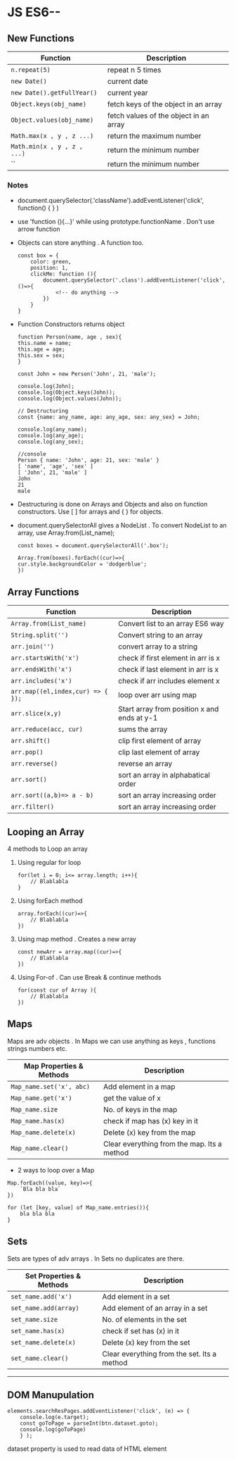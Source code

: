 JS ES6--
============


## New Functions

| Function | Description |
| ------- | ----------- |
| `n.repeat(5)` |repeat n 5 times|
| `new Date()` |current date|
| `new Date().getFullYear()` |current year|
| `Object.keys(obj_name)` |fetch keys of the object in an array|
| `Object.values(obj_name)` |fetch values of the object in an array|
| `Math.max(x , y , z ...)` |return the maximum number|
| `Math.min(x , y , z , ...)` |return the minimum number|
| `` |return the minimum number|

### Notes
* document.querySelector(.'className').addEventListener('click', function() { } )
* use 'function (){...}' while using prototype.functionName . Don't use arrow function
* Objects can store anything . A function too.
    ```
    const box = {
        color: green,
        position: 1,
        clickMe: function (){
            document.querySelector('.class').addEventListener('click', ()=>{
                <!-- do anything -->
            })
        }
    }
    ```

* Function Constructors returns object
    ```
    function Person(name, age , sex){
    this.name = name;
    this.age = age;
    this.sex = sex;
    }

    const John = new Person('John', 21, 'male');

    console.log(John);
    console.log(Object.keys(John));
    console.log(Object.values(John));

    // Destructuring
    const {name: any_name, age: any_age, sex: any_sex} = John;

    console.log(any_name);
    console.log(any_age);
    console.log(any_sex);
    ```
    ```
    //console
    Person { name: 'John', age: 21, sex: 'male' }
    [ 'name', 'age', 'sex' ]
    [ 'John', 21, 'male' ]
    John
    21
    male
    ```
* Destructuring is done on Arrays and Objects and also on function constructors. Use [ ] for arrays and { } for objects.
* document.querySelectorAll gives a NodeList . To convert NodeList to an array, use Array.from(List_name);
    ```
    const boxes = document.querySelectorAll('.box');

    Array.from(boxes).forEach((cur)=>{
    cur.style.backgroundColor = 'dodgerblue';
    })
    ```


## Array Functions

| Function | Description |
| ------- | ----------- |
| `Array.from(List_name)` |Convert list to an array ES6 way|
| `String.split('')` |Convert string to an array|
| `arr.join('')` |convert array to a string|
| `arr.startsWith('x')` |check if first element in arr is x|
| `arr.endsWith('x')` |check if last element in arr is x|
| `arr.includes('x')` |check if arr includes element x|
| `arr.map((el,index,cur) => { });` |loop over arr using map|
| `arr.slice(x,y)` |Start array from position x and ends at y-1|
| `arr.reduce(acc, cur)` |sums the array|
| `arr.shift()` |clip first element of array|
| `arr.pop()` |clip last element of array|
| `arr.reverse()` |reverse an array|
| `arr.sort()` |sort an array in alphabatical order|
| `arr.sort((a,b)=> a - b)` |sort an array increasing order|
| `arr.filter()` |sort an array increasing order|


## Looping an Array
4 methods to Loop an array

1. Using regular for loop
    ```
    for(let i = 0; i<= array.length; i++){
        // Blablabla
    }
    ```
2. Using forEach method
    ```
    array.forEach((cur)=>{
        // Blablabla
    })
    ```
3. Using map method . Creates a new array
    ```
    const newArr = array.map((cur)=>{
        // Blablabla
    })
    ```
4. Using For-of . Can use Break & continue methods
    ```
    for(const cur of Array ){
        // Blablabla
    })
    ```

## Maps
Maps are adv objects . In Maps we can use anything as keys , functions strings numbers etc.

| Map Properties & Methods | Description |
| ------- | ----------- |
| `Map_name.set('x', abc)` |Add element in a map|
| `Map_name.get('x')` |get the value of x|
| `Map_name.size` |No. of keys in the map|
| `Map_name.has(x)` |check if map has (x) key in it|
| `Map_name.delete(x)` |Delete (x) key from the map|
| `Map_name.clear()` |Clear everything from the map. Its a method|

* 2 ways to loop over a Map
```
Map.forEach((value, key)=>{
    `Bla bla bla`
})
```
```
for (let [key, value] of Map_name.entries()){
    bla bla bla
}
```

## Sets
Sets are types of adv arrays . In Sets no duplicates are there.

| Set Properties & Methods | Description |
| ------- | ----------- |
| `set_name.add('x')` |Add element in a set|
| `set_name.add(array)` |Add element of an array in a set|
| `set_name.size` |No. of elements in the set|
| `set_name.has(x)` |check if set has (x) in it|
| `set_name.delete(x)` |Delete (x) key from the set|
| `set_name.clear()` |Clear everything from the set. Its a method|

------------------------

## DOM Manupulation
```
elements.searchResPages.addEventListener('click', (e) => {
    console.log(e.target);
    const goToPage = parseInt(btn.dataset.goto);
    console.log(goToPage)
    } );
```
dataset property is used to read data of HTML element
